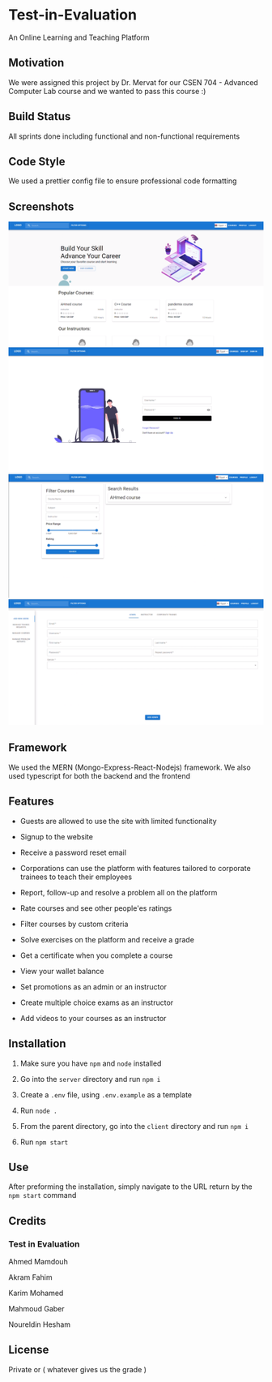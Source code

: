 # Test-in-Evaluation

An Online Learning and Teaching Platform

## Motivation

We were assigned this project by Dr. Mervat for our CSEN 704 - Advanced Computer Lab course and we wanted to pass this course :)

## Build Status

All sprints done including functional and non-functional requirements

## Code Style

We used a prettier config file to ensure professional code formatting

## Screenshots

![HomePage](screenshots/HomePage.png)
![Login](screenshots/Login.png)
![FilterCourses](screenshots/FilterCourses.png)
![AdminDashboard](screenshots/AdminDashboard.png)

## Framework

We used the MERN (Mongo-Express-React-Nodejs) framework. We also used typescript for both the backend and the frontend

## Features

- Guests are allowed to use the site with limited functionality

- Signup to the website

- Receive a password reset email

- Corporations can use the platform with features tailored to corporate trainees to teach their employees

- Report, follow-up and resolve a problem all on the platform

- Rate courses and see other people'es ratings

- Filter courses by custom criteria

- Solve exercises on the platform and receive a grade

- Get a certificate when you complete a course

- View your wallet balance

- Set promotions as an admin or an instructor

- Create multiple choice exams as an instructor

- Add videos to your courses as an instructor


## Installation

1. Make sure you have `npm` and `node` installed

2. Go into the `server` directory and run `npm i`

3. Create a `.env` file, using `.env.example` as a template

4. Run `node .`

5. From the parent directory, go into the `client` directory and run `npm i`

6. Run `npm start`

## Use

After preforming the installation, simply navigate to the URL return by the `npm start` command

## Credits

### Test in Evaluation

Ahmed Mamdouh

Akram Fahim

Karim Mohamed

Mahmoud Gaber

Noureldin Hesham

## License

Private or ( whatever gives us the grade )

